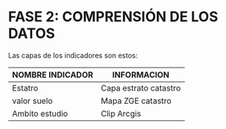 
# FASE 2: COMPRENSIÓN DE LOS DATOS
Las capas de los indicadores son estos:

|NOMBRE INDICADOR|INFORMACION|
|-----|----|
|Estatro|Capa estrato catastro|
|valor suelo|Mapa ZGE catastro|
|Ambito estudio|Clip Arcgis|
